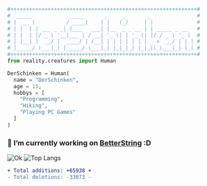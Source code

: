 ```python
#++++++++++++++++++++++++++++++++++++++++++++++++++++++++++++#
#  _____            _____      _     _       _               #
# |  __ \          / ____|    | |   (_)     | |              #
# | |  | | ___ _ _| (___   ___| |__  _ _ __ | | _____ _ __   #
# | |  | |/ _ \ '__\___ \ / __| '_ \| | '_ \| |/ / _ \ '_ \  #
# | |__| |  __/ |  ____) | (__| | | | | | | |   <  __/ | | | #
# |_____/ \___|_| |_____/ \___|_| |_|_|_| |_|_|\_\___|_| |_| #
#++++++++++++++++++++++++++++++++++++++++++++++++++++++++++++#
from reality.creatures import Human

DerSchinken = Human(
  name = "DerSchinken",
  age = 15,
  hobbys = [
    "Programming", 
    "Hiking", 
    "Playing PC Games"
  ]
)
 ```
                                             
### 🔭 I’m currently working on [BetterString](https://pypi.org/project/BetterString/) :D

![Ok](https://github-readme-stats.vercel.app/api?username=DerSchinken&count_private=true&show_icons=true&theme=radical&border_color=420f41)
![Top Langs](https://github-readme-stats.vercel.app/api/top-langs/?username=DerSchinken&layout=compact&theme=radical&border_color=420f41)  
```diff
+ Total additions: +65938 +
- Total deletions: -33073 -
```
<!--
**DrBumm/DrBumm** is a ✨ _special_ ✨ repository because its `README.md` (this file) appears on your GitHub profile.

Here are some ideas to get you started:

- 🔭 I’m currently working on ...
- 🌱 I’m currently learning ...
- 👯 I’m looking to collaborate on ...
- 🤔 I’m looking for help with ...
- 💬 Ask me about ...
- 📫 How to reach me: ...
- 😄 Pronouns: ...
- ⚡ Fun fact: ...
-->
